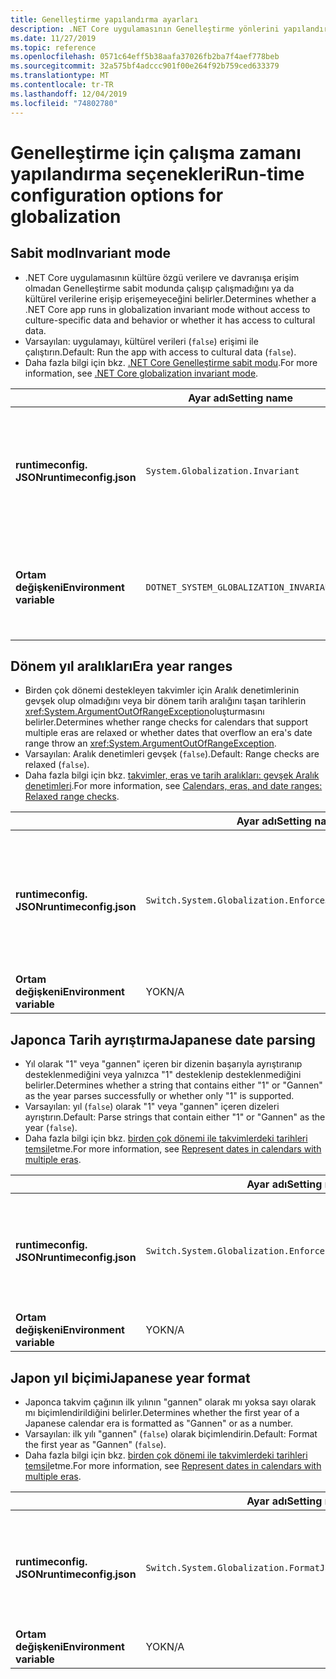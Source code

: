 ```yaml
---
title: Genelleştirme yapılandırma ayarları
description: .NET Core uygulamasının Genelleştirme yönlerini yapılandıran çalışma zamanı ayarları hakkında bilgi edinin. Örneğin, Japonca tarihleri nasıl ayrıştırır.
ms.date: 11/27/2019
ms.topic: reference
ms.openlocfilehash: 0571c64eff5b38aafa37026fb2ba7f4aef778beb
ms.sourcegitcommit: 32a575bf4adccc901f00e264f92b759ced633379
ms.translationtype: MT
ms.contentlocale: tr-TR
ms.lasthandoff: 12/04/2019
ms.locfileid: "74802780"
---
```

# <a name="run-time-configuration-options-for-globalization"></a><span data-ttu-id="01d63-103">Genelleştirme için çalışma zamanı yapılandırma seçenekleri</span><span class="sxs-lookup"><span data-stu-id="01d63-103">Run-time configuration options for globalization</span></span>

## <a name="invariant-mode"></a><span data-ttu-id="01d63-104">Sabit mod</span><span class="sxs-lookup"><span data-stu-id="01d63-104">Invariant mode</span></span>

- <span data-ttu-id="01d63-105">.NET Core uygulamasının kültüre özgü verilere ve davranışa erişim olmadan Genelleştirme sabit modunda çalışıp çalışmadığını ya da kültürel verilerine erişip erişemeyeceğini belirler.</span><span class="sxs-lookup"><span data-stu-id="01d63-105">Determines whether a .NET Core app runs in globalization invariant mode without access to culture-specific data and behavior or whether it has access to cultural data.</span></span>
- <span data-ttu-id="01d63-106">Varsayılan: uygulamayı, kültürel verileri (`false`) erişimi ile çalıştırın.</span><span class="sxs-lookup"><span data-stu-id="01d63-106">Default: Run the app with access to cultural data (`false`).</span></span>
- <span data-ttu-id="01d63-107">Daha fazla bilgi için bkz. [.NET Core Genelleştirme sabit modu](https://github.com/dotnet/corefx/blob/master/Documentation/architecture/globalization-invariant-mode.md).</span><span class="sxs-lookup"><span data-stu-id="01d63-107">For more information, see [.NET Core globalization invariant mode](https://github.com/dotnet/corefx/blob/master/Documentation/architecture/globalization-invariant-mode.md).</span></span>

| | <span data-ttu-id="01d63-108">Ayar adı</span><span class="sxs-lookup"><span data-stu-id="01d63-108">Setting name</span></span> | <span data-ttu-id="01d63-109">Değerler</span><span class="sxs-lookup"><span data-stu-id="01d63-109">Values</span></span> |
| - | - | - |
| <span data-ttu-id="01d63-110">**runtimeconfig. JSON**</span><span class="sxs-lookup"><span data-stu-id="01d63-110">**runtimeconfig.json**</span></span> | `System.Globalization.Invariant` | <span data-ttu-id="01d63-111">`false`-kültürel verilerine erişim</span><span class="sxs-lookup"><span data-stu-id="01d63-111">`false` - access to cultural data</span></span><br/><span data-ttu-id="01d63-112">`true`-sabit modda çalıştır</span><span class="sxs-lookup"><span data-stu-id="01d63-112">`true` - run in invariant mode</span></span> |
| <span data-ttu-id="01d63-113">**Ortam değişkeni**</span><span class="sxs-lookup"><span data-stu-id="01d63-113">**Environment variable**</span></span> | `DOTNET_SYSTEM_GLOBALIZATION_INVARIANT` | <span data-ttu-id="01d63-114">`0`-kültürel verilerine erişim</span><span class="sxs-lookup"><span data-stu-id="01d63-114">`0` - access to cultural data</span></span><br/><span data-ttu-id="01d63-115">`1`-sabit modda çalıştır</span><span class="sxs-lookup"><span data-stu-id="01d63-115">`1` - run in invariant mode</span></span> |

## <a name="era-year-ranges"></a><span data-ttu-id="01d63-116">Dönem yıl aralıkları</span><span class="sxs-lookup"><span data-stu-id="01d63-116">Era year ranges</span></span>

- <span data-ttu-id="01d63-117">Birden çok dönemi destekleyen takvimler için Aralık denetimlerinin gevşek olup olmadığını veya bir dönem tarih aralığını taşan tarihlerin <xref:System.ArgumentOutOfRangeException>oluşturmasını belirler.</span><span class="sxs-lookup"><span data-stu-id="01d63-117">Determines whether range checks for calendars that support multiple eras are relaxed or whether dates that overflow an era's date range throw an <xref:System.ArgumentOutOfRangeException>.</span></span>
- <span data-ttu-id="01d63-118">Varsayılan: Aralık denetimleri gevşek (`false`).</span><span class="sxs-lookup"><span data-stu-id="01d63-118">Default: Range checks are relaxed (`false`).</span></span>
- <span data-ttu-id="01d63-119">Daha fazla bilgi için bkz. [takvimler, eras ve tarih aralıkları: gevşek Aralık denetimleri](../../standard/datetime/working-with-calendars.md#calendars-eras-and-date-ranges-relaxed-range-checks).</span><span class="sxs-lookup"><span data-stu-id="01d63-119">For more information, see [Calendars, eras, and date ranges: Relaxed range checks](../../standard/datetime/working-with-calendars.md#calendars-eras-and-date-ranges-relaxed-range-checks).</span></span>

| | <span data-ttu-id="01d63-120">Ayar adı</span><span class="sxs-lookup"><span data-stu-id="01d63-120">Setting name</span></span> | <span data-ttu-id="01d63-121">Değerler</span><span class="sxs-lookup"><span data-stu-id="01d63-121">Values</span></span> |
| - | - | - |
| <span data-ttu-id="01d63-122">**runtimeconfig. JSON**</span><span class="sxs-lookup"><span data-stu-id="01d63-122">**runtimeconfig.json**</span></span> | `Switch.System.Globalization.EnforceJapaneseEraYearRanges` | <span data-ttu-id="01d63-123">`false` gevşek Aralık denetimleri</span><span class="sxs-lookup"><span data-stu-id="01d63-123">`false` - relaxed range checks</span></span><br/><span data-ttu-id="01d63-124">`true`-taşmalar özel duruma neden olur</span><span class="sxs-lookup"><span data-stu-id="01d63-124">`true` - overflows cause an exception</span></span> |
| <span data-ttu-id="01d63-125">**Ortam değişkeni**</span><span class="sxs-lookup"><span data-stu-id="01d63-125">**Environment variable**</span></span> | <span data-ttu-id="01d63-126">YOK</span><span class="sxs-lookup"><span data-stu-id="01d63-126">N/A</span></span> | <span data-ttu-id="01d63-127">YOK</span><span class="sxs-lookup"><span data-stu-id="01d63-127">N/A</span></span> |

## <a name="japanese-date-parsing"></a><span data-ttu-id="01d63-128">Japonca Tarih ayrıştırma</span><span class="sxs-lookup"><span data-stu-id="01d63-128">Japanese date parsing</span></span>

- <span data-ttu-id="01d63-129">Yıl olarak "1" veya "gannen" içeren bir dizenin başarıyla ayrıştıranıp desteklenmediğini veya yalnızca "1" desteklenip desteklenmediğini belirler.</span><span class="sxs-lookup"><span data-stu-id="01d63-129">Determines whether a string that contains either "1" or "Gannen" as the year parses successfully or whether only "1" is supported.</span></span>
- <span data-ttu-id="01d63-130">Varsayılan: yıl (`false`) olarak "1" veya "gannen" içeren dizeleri ayrıştırın.</span><span class="sxs-lookup"><span data-stu-id="01d63-130">Default: Parse strings that contain either "1" or "Gannen" as the year (`false`).</span></span>
- <span data-ttu-id="01d63-131">Daha fazla bilgi için bkz. [birden çok dönemi ile takvimlerdeki tarihleri temsil](../../standard/datetime/working-with-calendars.md#represent-dates-in-calendars-with-multiple-eras)etme.</span><span class="sxs-lookup"><span data-stu-id="01d63-131">For more information, see [Represent dates in calendars with multiple eras](../../standard/datetime/working-with-calendars.md#represent-dates-in-calendars-with-multiple-eras).</span></span>

| | <span data-ttu-id="01d63-132">Ayar adı</span><span class="sxs-lookup"><span data-stu-id="01d63-132">Setting name</span></span> | <span data-ttu-id="01d63-133">Değerler</span><span class="sxs-lookup"><span data-stu-id="01d63-133">Values</span></span> |
| - | - | - |
| <span data-ttu-id="01d63-134">**runtimeconfig. JSON**</span><span class="sxs-lookup"><span data-stu-id="01d63-134">**runtimeconfig.json**</span></span> | `Switch.System.Globalization.EnforceLegacyJapaneseDateParsing` | <span data-ttu-id="01d63-135">`false`-"gannen" veya "1" destekleniyor</span><span class="sxs-lookup"><span data-stu-id="01d63-135">`false` - "Gannen" or "1" is supported</span></span><br/><span data-ttu-id="01d63-136">`true`-yalnızca "1" destekleniyor</span><span class="sxs-lookup"><span data-stu-id="01d63-136">`true` - only "1" is supported</span></span> |
| <span data-ttu-id="01d63-137">**Ortam değişkeni**</span><span class="sxs-lookup"><span data-stu-id="01d63-137">**Environment variable**</span></span> | <span data-ttu-id="01d63-138">YOK</span><span class="sxs-lookup"><span data-stu-id="01d63-138">N/A</span></span> | <span data-ttu-id="01d63-139">YOK</span><span class="sxs-lookup"><span data-stu-id="01d63-139">N/A</span></span> |

## <a name="japanese-year-format"></a><span data-ttu-id="01d63-140">Japon yıl biçimi</span><span class="sxs-lookup"><span data-stu-id="01d63-140">Japanese year format</span></span>

- <span data-ttu-id="01d63-141">Japonca takvim çağının ilk yılının "gannen" olarak mı yoksa sayı olarak mı biçimlendirildiğini belirler.</span><span class="sxs-lookup"><span data-stu-id="01d63-141">Determines whether the first year of a Japanese calendar era is formatted as "Gannen" or as a number.</span></span>
- <span data-ttu-id="01d63-142">Varsayılan: ilk yılı "gannen" (`false`) olarak biçimlendirin.</span><span class="sxs-lookup"><span data-stu-id="01d63-142">Default: Format the first year as "Gannen" (`false`).</span></span>
- <span data-ttu-id="01d63-143">Daha fazla bilgi için bkz. [birden çok dönemi ile takvimlerdeki tarihleri temsil](../../standard/datetime/working-with-calendars.md#represent-dates-in-calendars-with-multiple-eras)etme.</span><span class="sxs-lookup"><span data-stu-id="01d63-143">For more information, see [Represent dates in calendars with multiple eras](../../standard/datetime/working-with-calendars.md#represent-dates-in-calendars-with-multiple-eras).</span></span>

| | <span data-ttu-id="01d63-144">Ayar adı</span><span class="sxs-lookup"><span data-stu-id="01d63-144">Setting name</span></span> | <span data-ttu-id="01d63-145">Değerler</span><span class="sxs-lookup"><span data-stu-id="01d63-145">Values</span></span> |
| - | - | - |
| <span data-ttu-id="01d63-146">**runtimeconfig. JSON**</span><span class="sxs-lookup"><span data-stu-id="01d63-146">**runtimeconfig.json**</span></span> | `Switch.System.Globalization.FormatJapaneseFirstYearAsANumber` | <span data-ttu-id="01d63-147">`false`-"gannen" olarak Biçimlendir</span><span class="sxs-lookup"><span data-stu-id="01d63-147">`false` - format as "Gannen"</span></span><br/><span data-ttu-id="01d63-148">`true`-sayı olarak Biçimlendir</span><span class="sxs-lookup"><span data-stu-id="01d63-148">`true` - format as number</span></span> |
| <span data-ttu-id="01d63-149">**Ortam değişkeni**</span><span class="sxs-lookup"><span data-stu-id="01d63-149">**Environment variable**</span></span> | <span data-ttu-id="01d63-150">YOK</span><span class="sxs-lookup"><span data-stu-id="01d63-150">N/A</span></span> | <span data-ttu-id="01d63-151">YOK</span><span class="sxs-lookup"><span data-stu-id="01d63-151">N/A</span></span> |
